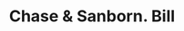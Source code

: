 ---
doi: 10.7916/D88P7BJC
date_other: '1880'
date_other_textual: 1880-1889
form: printed ephemera
genre:
- Invoices
name:
- Chase & Sanborn
object_in_context_url: https://biggert.cul.columbia.edu/items/view/ave_biggert_00359
subject_hierarchical_geographic:
- Boston, Massachusetts, United States
subject_name:
- Chase & Sanborn
title: Chase & Sanborn. Bill
sort_title: Chase & Sanborn. Bill
call_number: ave_biggert_00359
coordinates:
- 42.35805555555556,-71.06361111111111
pid: ave_biggert_00359
identifiers: ave_biggert_00359
thumbnail: https://derivativo-3.library.columbia.edu/iiif/2/ldpd:344188/full/!256,256/0/native.jpg
permalink: /biggert/ave_biggert_00359/
layout: iiif-image-page
---